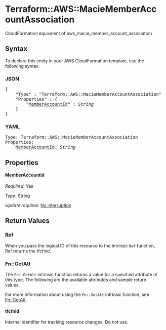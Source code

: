 # Terraform::AWS::MacieMemberAccountAssociation

CloudFormation equivalent of aws_macie_member_account_association

## Syntax

To declare this entity in your AWS CloudFormation template, use the following syntax:

### JSON

<pre>
{
    "Type" : "Terraform::AWS::MacieMemberAccountAssociation",
    "Properties" : {
        "<a href="#memberaccountid" title="MemberAccountId">MemberAccountId</a>" : <i>String</i>
    }
}
</pre>

### YAML

<pre>
Type: Terraform::AWS::MacieMemberAccountAssociation
Properties:
    <a href="#memberaccountid" title="MemberAccountId">MemberAccountId</a>: <i>String</i>
</pre>

## Properties

#### MemberAccountId

_Required_: Yes

_Type_: String

_Update requires_: [No interruption](https://docs.aws.amazon.com/AWSCloudFormation/latest/UserGuide/using-cfn-updating-stacks-update-behaviors.html#update-no-interrupt)

## Return Values

### Ref

When you pass the logical ID of this resource to the intrinsic `Ref` function, Ref returns the tfcfnid.

### Fn::GetAtt

The `Fn::GetAtt` intrinsic function returns a value for a specified attribute of this type. The following are the available attributes and sample return values.

For more information about using the `Fn::GetAtt` intrinsic function, see [Fn::GetAtt](https://docs.aws.amazon.com/AWSCloudFormation/latest/UserGuide/intrinsic-function-reference-getatt.html).

#### tfcfnid

Internal identifier for tracking resource changes. Do not use.

